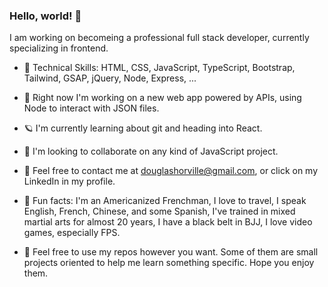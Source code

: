 ### Hello, world! 👋

I am working on becomeing a professional full stack developer, currently specializing in frontend.

- 🔭 Technical Skills: HTML, CSS, JavaScript, TypeScript, Bootstrap, Tailwind, GSAP, jQuery, Node, Express, ...

- 🚀 Right now I'm working on a new web app powered by APIs, using Node to interact with JSON files.

- 🪐 I'm currently learning about git and heading into React.

- 🚻 I'm looking to collaborate on any kind of JavaScript project.

- 💬 Feel free to contact me at douglashorville@gmail.com, or click on my LinkedIn in my profile.

- 👾 Fun facts: I'm an Americanized Frenchman, I love to travel, I speak English, French, Chinese, and some Spanish, I've trained in mixed martial arts for almost 20 years, I have a black belt in BJJ, I love video games, especially FPS.

- 👹 Feel free to use my repos however you want. Some of them are small projects oriented to help me learn something specific. Hope you enjoy them.

<!--
**WanderlustKing11/WanderlustKing11** is a ✨ _special_ ✨ repository because its `README.md` (this file) appears on your GitHub profile.

Here are some ideas to get you started:

- 🔭 I’m currently working on ...
- 🌱 I’m currently learning ...
- 👯 I’m looking to collaborate on ...
- 🤔 I’m looking for help with ...
- 💬 Ask me about ...
- 📫 How to reach me: ...
- 😄 Pronouns: ...
- ⚡ Fun fact: ...
-->
